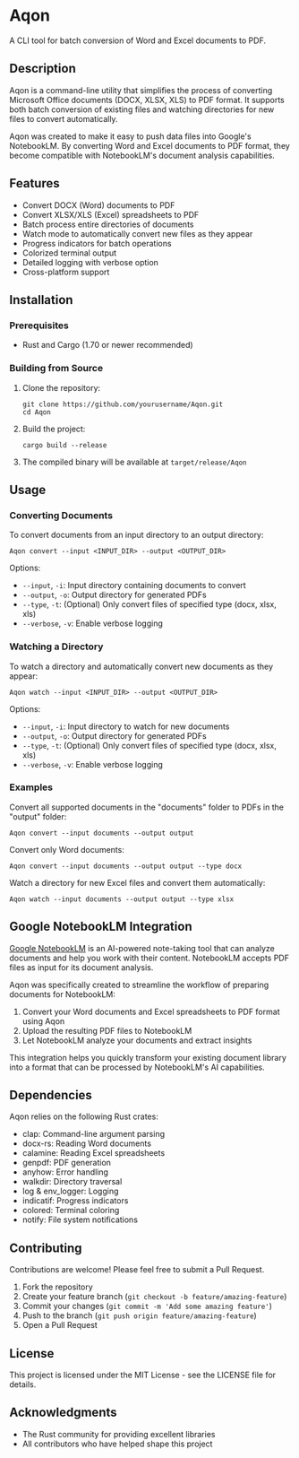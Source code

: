 # Aqon

A CLI tool for batch conversion of Word and Excel documents to PDF.

## Description

Aqon is a command-line utility 
that simplifies the process of converting 
Microsoft Office documents (DOCX, XLSX, XLS) to PDF format. 
It supports both batch conversion of existing files and watching directories for new files to convert automatically.

Aqon was created to make it easy to push data files into Google's NotebookLM. 
By converting Word and Excel documents to PDF format, they become compatible with NotebookLM's document analysis capabilities.

## Features

- Convert DOCX (Word) documents to PDF
- Convert XLSX/XLS (Excel) spreadsheets to PDF
- Batch process entire directories of documents
- Watch mode to automatically convert new files as they appear
- Progress indicators for batch operations
- Colorized terminal output
- Detailed logging with verbose option
- Cross-platform support

## Installation

### Prerequisites

- Rust and Cargo (1.70 or newer recommended)

### Building from Source

1. Clone the repository:
   ```
   git clone https://github.com/yourusername/Aqon.git
   cd Aqon
   ```

2. Build the project:
   ```
   cargo build --release
   ```

3. The compiled binary will be available at `target/release/Aqon`

## Usage

### Converting Documents

To convert documents from an input directory to an output directory:

```
Aqon convert --input <INPUT_DIR> --output <OUTPUT_DIR>
```

Options:
- `--input`, `-i`: Input directory containing documents to convert
- `--output`, `-o`: Output directory for generated PDFs
- `--type`, `-t`: (Optional) Only convert files of specified type (docx, xlsx, xls)
- `--verbose`, `-v`: Enable verbose logging

### Watching a Directory

To watch a directory and automatically convert new documents as they appear:

```
Aqon watch --input <INPUT_DIR> --output <OUTPUT_DIR>
```

Options:
- `--input`, `-i`: Input directory to watch for new documents
- `--output`, `-o`: Output directory for generated PDFs
- `--type`, `-t`: (Optional) Only convert files of specified type (docx, xlsx, xls)
- `--verbose`, `-v`: Enable verbose logging

### Examples

Convert all supported documents in the "documents" folder to PDFs in the "output" folder:
```
Aqon convert --input documents --output output
```

Convert only Word documents:
```
Aqon convert --input documents --output output --type docx
```

Watch a directory for new Excel files and convert them automatically:
```
Aqon watch --input documents --output output --type xlsx
```

## Google NotebookLM Integration

[Google NotebookLM](https://notebooklm.google/) is an AI-powered note-taking tool that can analyze documents and help you work with their content. NotebookLM accepts PDF files as input for its document analysis.

Aqon was specifically created to streamline the workflow of preparing documents for NotebookLM:

1. Convert your Word documents and Excel spreadsheets to PDF format using Aqon
2. Upload the resulting PDF files to NotebookLM
3. Let NotebookLM analyze your documents and extract insights

This integration helps you quickly transform your existing document library into a format that can be processed by NotebookLM's AI capabilities.

## Dependencies

Aqon relies on the following Rust crates:
- clap: Command-line argument parsing
- docx-rs: Reading Word documents
- calamine: Reading Excel spreadsheets
- genpdf: PDF generation
- anyhow: Error handling
- walkdir: Directory traversal
- log & env_logger: Logging
- indicatif: Progress indicators
- colored: Terminal coloring
- notify: File system notifications

## Contributing

Contributions are welcome! Please feel free to submit a Pull Request.

1. Fork the repository
2. Create your feature branch (`git checkout -b feature/amazing-feature`)
3. Commit your changes (`git commit -m 'Add some amazing feature'`)
4. Push to the branch (`git push origin feature/amazing-feature`)
5. Open a Pull Request

## License

This project is licensed under the MIT License - see the LICENSE file for details.

## Acknowledgments

- The Rust community for providing excellent libraries
- All contributors who have helped shape this project
